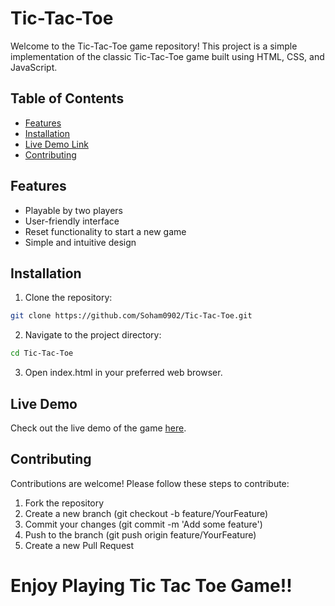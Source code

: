 # Tic-Tac-Toe

Welcome to the Tic-Tac-Toe game repository! This project is a simple implementation of the classic Tic-Tac-Toe game built using HTML, CSS, and JavaScript.

## Table of Contents

- [Features](#features)
- [Installation](#installation)
- [Live Demo Link](#Live)
- [Contributing](#contributing)

## Features

- Playable by two players
- User-friendly interface
- Reset functionality to start a new game
- Simple and intuitive design

## Installation

1. Clone the repository:

```bash
git clone https://github.com/Soham0902/Tic-Tac-Toe.git
```

2. Navigate to the project directory:

```bash
cd Tic-Tac-Toe
```
3. Open index.html in your preferred web browser.

## Live Demo

Check out the live demo of the game [here](https://soham0902.github.io/Tic-Tac-Toe/).

## Contributing
Contributions are welcome! Please follow these steps to contribute:

1. Fork the repository
2. Create a new branch (git checkout -b feature/YourFeature)
3. Commit your changes (git commit -m 'Add some feature')
4. Push to the branch (git push origin feature/YourFeature)
5. Create a new Pull Request

# Enjoy Playing Tic Tac Toe Game!!
